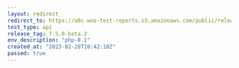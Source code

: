```yaml
---
layout: redirect
redirect_to: https://a8c-woo-test-reports.s3.amazonaws.com/public/release/7.5.0-beta.2/php-8.1/api/index.html
test_type: api
release_tag: 7.5.0-beta.2
env_description: "php-8.1"
created_at: "2023-02-28T10:42:10Z"
passed: true
---
```

